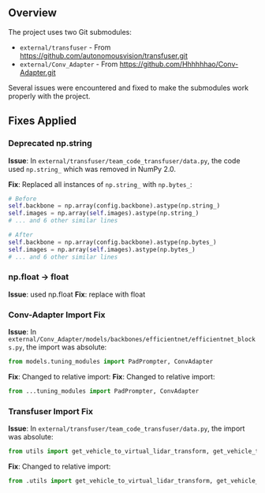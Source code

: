 ## Overview

The project uses two Git submodules:
- `external/transfuser` - From https://github.com/autonomousvision/transfuser.git
- `external/Conv_Adapter` - From https://github.com/Hhhhhhao/Conv-Adapter.git

Several issues were encountered and fixed to make the submodules work properly with the project.

## Fixes Applied
### Deprecated np.string
**Issue**: In `external/transfuser/team_code_transfuser/data.py`, the code used `np.string_` which was removed in NumPy 2.0.

**Fix**: Replaced all instances of `np.string_` with `np.bytes_`:
```python
# Before
self.backbone = np.array(config.backbone).astype(np.string_)
self.images = np.array(self.images).astype(np.string_)
# ... and 6 other similar lines

# After
self.backbone = np.array(config.backbone).astype(np.bytes_)
self.images = np.array(self.images).astype(np.bytes_)
# ... and 6 other similar lines
```
### np.float -> float
**Issue**: used np.float
**Fix**: replace with float

### Conv-Adapter Import Fix
**Issue**: In `external/Conv_Adapter/models/backbones/efficientnet/efficientnet_blocks.py`, the import was absolute:
```python
from models.tuning_modules import PadPrompter, ConvAdapter
```

**Fix**: Changed to relative import:
**Fix**: Changed to relative import:
```python
from ...tuning_modules import PadPrompter, ConvAdapter
```

### Transfuser Import Fix
**Issue**: In `external/transfuser/team_code_transfuser/data.py`, the import was absolute:
```python
from utils import get_vehicle_to_virtual_lidar_transform, get_vehicle_to_lidar_transform, get_lidar_to_vehicle_transform, get_lidar_to_bevimage_transform
```

**Fix**: Changed to relative import:
```python
from .utils import get_vehicle_to_virtual_lidar_transform, get_vehicle_to_lidar_transform, get_lidar_to_vehicle_transform, get_lidar_to_bevimage_transform
```
